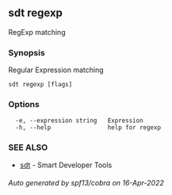 ## sdt regexp

RegExp matching

### Synopsis

Regular Expression matching

```
sdt regexp [flags]
```

### Options

```
  -e, --expression string   Expression
  -h, --help                help for regexp
```

### SEE ALSO

* [sdt](sdt.md)	 - Smart Developer Tools

###### Auto generated by spf13/cobra on 16-Apr-2022
